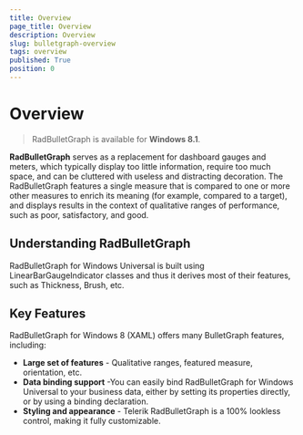 ```yaml
---
title: Overview
page_title: Overview
description: Overview
slug: bulletgraph-overview
tags: overview
published: True
position: 0
---
```


# Overview

> RadBulletGraph is available for **Windows 8.1**.

**RadBulletGraph** serves as a replacement for dashboard gauges and meters, which typically display too little information, require too much space, and can be cluttered with useless and distracting decoration. The RadBulletGraph features a single measure that is compared to one or more other measures to enrich its meaning (for example, compared to a target), and displays results in the context of qualitative ranges of performance, such as poor, satisfactory, and good.

## Understanding RadBulletGraph

RadBulletGraph for Windows Universal is built using LinearBarGaugeIndicator classes and thus it derives most of their features, such as Thickness, Brush, etc.

## Key Features

RadBulletGraph for Windows 8 (XAML) offers many BulletGraph features, including:

* **Large set of features** - Qualitative ranges, featured measure, orientation, etc.
* **Data binding support** -You can easily bind RadBulletGraph for Windows Universal to your business data, either by setting its properties directly, or by using a binding declaration.
* **Styling and appearance** - Telerik RadBulletGraph is a 100% lookless control, making it fully customizable.